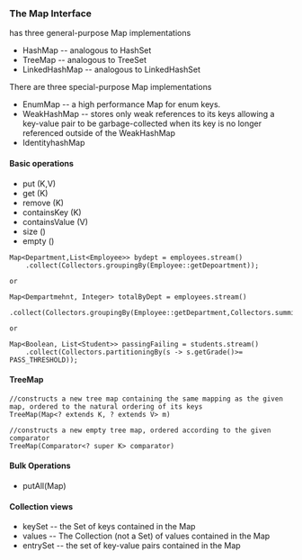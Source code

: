 ### The Map Interface
has three general-purpose Map implementations
- HashMap -- analogous to HashSet
- TreeMap -- analogous to TreeSet
- LinkedHashMap -- analogous to LinkedHashSet

There are three special-purpose Map implementations
- EnumMap -- a high performance Map for enum keys.
- WeakHashMap -- stores only weak references to its keys allowing a key-value pair to be garbage-collected when its key is no longer referenced outside of the WeakHashMap
- IdentityhashMap
#### Basic operations
- put (K,V)
- get (K)
- remove (K)
- containsKey (K)
- containsValue (V)
- size ()
- empty ()
````
Map<Department,List<Employee>> bydept = employees.stream()
    .collect(Collectors.groupingBy(Employee::getDepoartment));

or
    
Map<Dempartmehnt, Integer> totalByDept = employees.stream()
    .collect(Collectors.groupingBy(Employee::getDepartment,Collectors.summingInt(Employee::getSalary)));
    
or

Map<Boolean, List<Student>> passingFailing = students.stream()
    .collect(Collectors.partitioningBy(s -> s.getGrade()>= PASS_THRESHOLD));
````
#### TreeMap
````
//constructs a new tree map containing the same mapping as the given map, ordered to the natural ordering of its keys
TreeMap(Map<? extends K, ? extends V> m)

//constructs a new empty tree map, ordered according to the given comparator
TreeMap(Comparator<? super K> comparator)
````
#### Bulk Operations
- putAll(Map)
#### Collection views
- keySet -- the Set of keys contained in the Map
- values -- The Collection (not a Set) of values contained in the Map
- entrySet -- the set of key-value pairs contained in the Map
